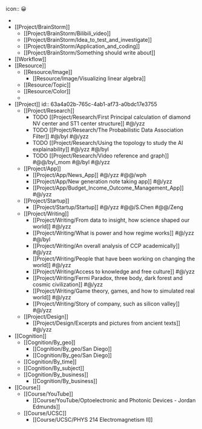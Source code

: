 icon:: 😀

-
- [[Project/BrainStorm]]
	- [[Project/BrainStorm/Bilibili_video]]
	- [[Project/BrainStorm/Idea_to_test_and_investigate]]
	- [[Project/BrainStorm/Application_and_coding]]
	- [[Project/BrainStorm/Something should write about]]
- [[Workflow]]
- [[Resource]]
	- [[Resource/Image]]
		- [[Resource/Image/Visualizing linear algebra]]
	- [[Resource/Topic]]
	- [[Resource/Color]]
	-
- [[Project]]
  id:: 63a4a02b-765c-4ab1-af73-a0bdc17e3755
	- [[Project/Research]]
		- TODO [[Project/Research/First Principal calculation of diamond NV center and ST1 center structure]] #@/yzz
		- TODO [[Project/Research/The Probabilistic Data Association Filter]] #@/byl #@/yzz
		- TODO [[Project/Research/Using the topology to study the AI explainability]] #@/yzz #@/byl
		- TODO [[Project/Research/Video reference and graph]] #@@/byl_mom #@/byl #@/yzz
	- [[Project/App]]
		- [[Project/App/News_App]] #@/yzz #@@/wph
		- [[Project/App/New generation note taking app]] #@/yzz
		- [[Project/App/Budget_Income_Outcome_Management_App]] #@/yzz
	- [[Project/Startup]]
		- [[Project/Startup/Startup]] #@/yzz #@@/S.Chen #@@/Zeng
	- [[Project/Writing]]
		- [[Project/Writing/From data to insight, how science shaped our world]] #@/yzz
		- [[Project/Writing/What is power and how regime works]] #@/yzz #@/byl
		- [[Project/Writing/An overall analysis of CCP academically]] #@/yzz
		- [[Project/Writing/People that have been working on changing the world]] #@/yzz
		- [[Project/Writing/Access to knowledge and free culture]] #@/yzz
		- [[Project/Writing/Fermi Paradox, three body, dark forest and cosmic civilization]] #@/yzz
		- [[Project/Writing/Game theory, games, and how to simulated real world]] #@/yzz
		- [[Project/Writing/Story of company, such as silicon valley]] #@/yzz
	- [[Project/Design]]
		- [[Project/Design/Excerpts and pictures from ancient texts]] #@/yzz
- [[Cognition]]
	- [[Cognition/By_geo]]
		- [[Cognition/By_geo/San Diego]]
		- [[Cognition/By_geo/San Diego]]
	- [[Cognition/By_time]]
	- [[Cognition/By_subject]]
	- [[Cognition/By_business]]
		- [[Cognition/By_business]]
- [[Course]]
	- [[Course/YouTube]]
		- [[Course/YouTube/Optoelectronic and Photonic Devices - Jordan Edmunds]]
	- [[Course/UCSC]]
		- [[Course/UCSC/PHYS 214 Electromagnetism II]]